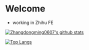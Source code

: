 # Welcome

* working in Zhihu FE

[![Zhangdongming0607's github stats](https://github-readme-stats.vercel.app/api?username=zhangdongming0607)](https://github.com/anuraghazra/github-readme-stats)

[![Top Langs](https://github-readme-stats.vercel.app/api/top-langs/?username=zhangdongming0607&layout=compact)](https://github.com/anuraghazra/github-readme-stats)
